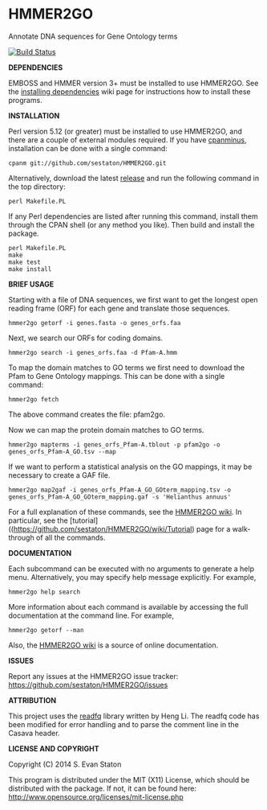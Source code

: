 HMMER2GO
========

Annotate DNA sequences for Gene Ontology terms

[![Build Status](https://travis-ci.org/sestaton/HMMER2GO.svg?branch=master)](https://travis-ci.org/sestaton/HMMER2GO)

**DEPENDENCIES**

EMBOSS and HMMER version 3+ must be installed to use HMMER2GO. See the [installing dependencies](https://github.com/sestaton/HMMER2GO/wiki/Installing-dependencies) wiki page for instructions how to install these programs.

**INSTALLATION**

Perl version 5.12 (or greater) must be installed to use HMMER2GO, and there are a couple of external modules required. If you have [cpanminus](https://metacpan.org/pod/App::cpanminus), installation can be done with a single command:

    cpanm git://github.com/sestaton/HMMER2GO.git

Alternatively, download the latest [release](https://github.com/sestaton/HMMER2GO/releases) and run the following command in the top directory:

    perl Makefile.PL

If any Perl dependencies are listed after running this command, install them through the CPAN shell (or any method you like). Then build and install the package.

    perl Makefile.PL
    make
    make test
    make install

**BRIEF USAGE**

Starting with a file of DNA sequences, we first want to get the longest open reading frame (ORF) for each gene and translate those sequences.

    hmmer2go getorf -i genes.fasta -o genes_orfs.faa

Next, we search our ORFs for coding domains. 

    hmmer2go search -i genes_orfs.faa -d Pfam-A.hmm 

To map the domain matches to GO terms we first need to download the Pfam to Gene Ontology mappings. This can be done with a single command:

    hmmer2go fetch

The above command creates the file: pfam2go.

Now we can map the protein domain matches to GO terms.

    hmmer2go mapterms -i genes_orfs_Pfam-A.tblout -p pfam2go -o genes_orfs_Pfam-A_GO.tsv --map

If we want to perform a statistical analysis on the GO mappings, it may be necessary to create a GAF file.

    hmmer2go map2gaf -i genes_orfs_Pfam-A_GO_GOterm_mapping.tsv -o genes_orfs_Pfam-A_GO_GOterm_mapping.gaf -s 'Helianthus annuus'

For a full explanation of these commands, see the [HMMER2GO wiki](https://github.com/sestaton/HMMER2GO/wiki). In particular, see the [tutorial]((https://github.com/sestaton/HMMER2GO/wiki/Tutorial) page for a walk-through of all the commands.

**DOCUMENTATION**

Each subcommand can be executed with no arguments to generate a help menu. Alternatively, you may specify help message explicitly. For example,

    hmmer2go help search

More information about each command is available by accessing the full documentation at the command line. For example,

    hmmer2go getorf --man

Also, the [HMMER2GO wiki](https://github.com/sestaton/HMMER2GO/wiki) is a source of online documentation.

**ISSUES**

Report any issues at the HMMER2GO issue tracker: https://github.com/sestaton/HMMER2GO/issues

**ATTRIBUTION**

This project uses the [readfq](https://github.com/lh3/readfq) library written by Heng Li. The readfq code has been modified for error handling and to parse the comment line in the Casava header.

**LICENSE AND COPYRIGHT**

Copyright (C) 2014 S. Evan Staton

This program is distributed under the MIT (X11) License, which should be distributed with the package. 
If not, it can be found here: http://www.opensource.org/licenses/mit-license.php